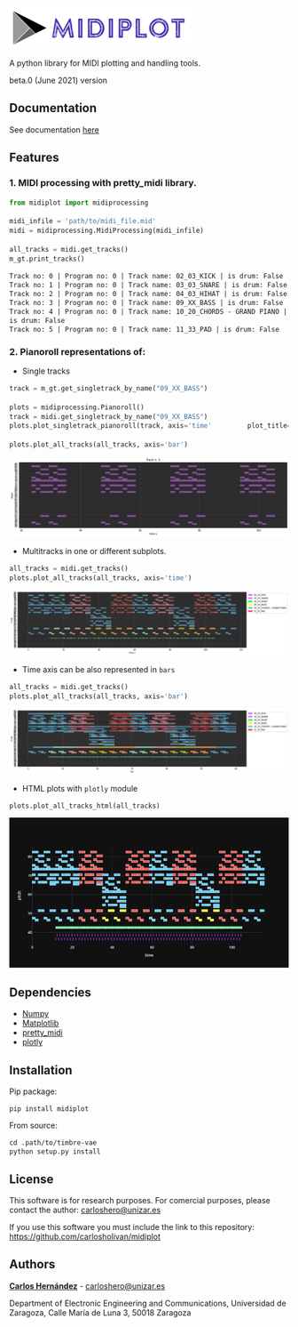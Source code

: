 ![](logo.png)

A python library for MIDI plotting and handling tools.

beta.0 (June 2021) version

## Documentation

See documentation [here](https://carlosholivan.github.io/midiplot)

## Features

### 1. MIDI processing with pretty_midi library.

```python
from midiplot import midiprocessing

midi_infile = 'path/to/midi_file.mid'
midi = midiprocessing.MidiProcessing(midi_infile)

all_tracks = midi.get_tracks()
m_gt.print_tracks()
```

```
Track no: 0 | Program no: 0 | Track name: 02_03_KICK | is drum: False
Track no: 1 | Program no: 0 | Track name: 03_03_SNARE | is drum: False
Track no: 2 | Program no: 0 | Track name: 04_03_HIHAT | is drum: False
Track no: 3 | Program no: 0 | Track name: 09_XX_BASS | is drum: False
Track no: 4 | Program no: 0 | Track name: 10_20_CHORDS - GRAND PIANO | is drum: False
Track no: 5 | Program no: 0 | Track name: 11_33_PAD | is drum: False
```

### 2. Pianoroll representations of:

* Single tracks 

```python
track = m_gt.get_singletrack_by_name("09_XX_BASS")

plots = midiprocessing.Pianoroll()
track = midi.get_singletrack_by_name("09_XX_BASS")
plots.plot_singletrack_pianoroll(track, axis='time'         plot_title="Track n. {}".format(track["n_track"]))
    
plots.plot_all_tracks(all_tracks, axis='bar')
```

![](images/track.png)

* Multitracks in one or different subplots.

```python
all_tracks = midi.get_tracks()
plots.plot_all_tracks(all_tracks, axis='time')
```

![](images/pianoroll.png)


* Time axis can be also represented in ``bars``

```python
all_tracks = midi.get_tracks()
plots.plot_all_tracks(all_tracks, axis='bar')
```

![](images/pianoroll_bars.png)

* HTML plots with ``plotly`` module

```python
plots.plot_all_tracks_html(all_tracks)
```

![](images/pianoroll_plotly.png)

## Dependencies

* [Numpy](https://numpy.org/)
* [Matplotlib](https://matplotlib.org/)
* [pretty_midi](https://github.com/craffel/pretty-midi)
* [plotly](https://plotly.com/)

## Installation

Pip package:
```
pip install midiplot
```

From source:
```
cd .path/to/timbre-vae
python setup.py install
```


## License

This software is for research purposes. For comercial purposes, please contact the author: carloshero@unizar.es

If you use this software you must include the link to this repository: https://github.com/carlosholivan/midiplot


## Authors

[**Carlos Hernández**](https://carlosholivan.github.io/index.html) - carloshero@unizar.es

Department of Electronic Engineering and Communications, Universidad de Zaragoza, Calle María de Luna 3, 50018 Zaragoza
